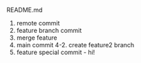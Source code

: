 README.md
1. remote commit
2. feature branch commit
3. merge feature
4. main commit
4-2. create feature2 branch
5. feature special commit - hi!